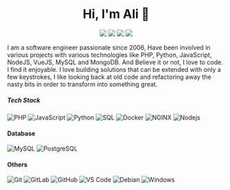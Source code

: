 <h1 align="center"> Hi, I'm Ali 👋 </h1>
<p align="center">
    <a href="https://www.linkedin.com/in/alielsayedsalem"><img src="https://img.shields.io/badge/linkedin-%230177B5?style=flat&logo=linkedin&logoColor=white"/></a>
    <a href="https://twitter.com/alielmasry"><img src="https://img.shields.io/badge/twitter-%231FA1F1?style=flat&logo=twitter&logoColor=white"/></a>
    <a href="https://www.instagram.com/ali.elmasery"><img src="https://img.shields.io/badge/instagram-%23E4415F?style=flat&logo=instagram&logoColor=white"/></a>
    <a href="https://alisalem.me"><img src="https://img.shields.io/badge/-alisalem.me-000000?style=flat&logo=react&logoColor=white"/></a>
  </p>

I am a software engineer passionate since 2006, Have been involved in various projects with various technologies like PHP, Python, JavaScript, NodeJS, VueJS, MySQL and MongoDB.
And Believe it or not, I love to code. I find it enjoyable. I love building solutions that can be extended with only a few keystrokes, I like looking back at old code and refactoring away the nasty bits in order to transform into something great.

##### Tech Stack
![PHP](https://img.shields.io/badge/-PHP-000000?style=flat&logo=c)
![JavaScript](https://img.shields.io/badge/-JavaScript-000000?style=flat&logo=javascript)
![Python](https://img.shields.io/badge/-Python-000000?style=flat&logo=python)
![SQL](https://img.shields.io/badge/-SQL-000000?style=flat&logo=sql)
![Docker](https://img.shields.io/badge/-Docker-black?style=flat-square&logo=docker)
![NGINX](http://img.shields.io/badge/-NGINX-269539?style=flat-square&logo=nginx&logoColor=ffffff)
![Nodejs](https://img.shields.io/badge/-Nodejs-black?style=flat-square&logo=Node.js)

#### Database
![MySQL](https://img.shields.io/badge/-MySQL-336791?style=flat-square&logo=mysql)
![PostgreSQL](https://img.shields.io/badge/-PostgreSQL-336791?style=flat-square&logo=postgresql)

#### Others
![Git](https://img.shields.io/badge/-Git-%23F05032?style=flat-square&logo=git&logoColor=%23ffffff)
![GitLab](https://img.shields.io/badge/-GitLab-FCA121?style=flat-square&logo=gitlab)
![GitHub](https://img.shields.io/badge/-GitHub-181717?style=flat-square&logo=github)
![VS Code](http://img.shields.io/badge/-VS%20Code-007ACC?style=flat-square&logo=visual-studio-code&logoColor=ffffff)
![Debian](http://img.shields.io/badge/-Debian-A81D33?style=flat-square&logo=debian&logoColor=ffffff)
![Windows](http://img.shields.io/badge/-Windows-0078D6?style=flat-square&logo=windows&logoColor=ffffff)
